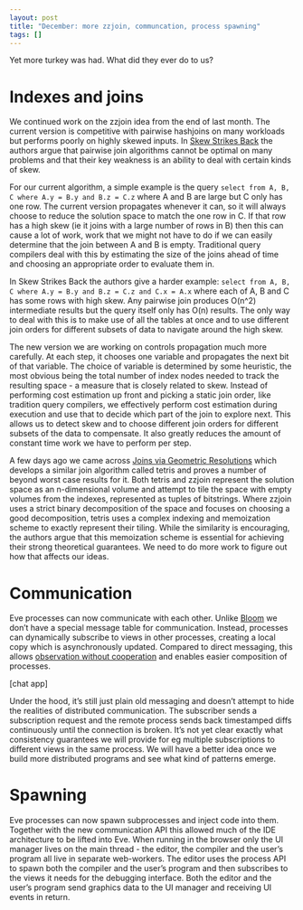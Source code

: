 ```yaml
---
layout: post
title: "December: more zzjoin, communcation, process spawning"
tags: []
---
```


Yet more turkey was had. What did they ever do to us?

# Indexes and joins

We continued work on the zzjoin idea from the end of last month. The current version is competitive with pairwise hashjoins on many workloads but performs poorly on highly skewed inputs. In [Skew Strikes Back](http://arxiv.org/abs/1310.3314) the authors argue that pairwise join algorithms cannot be optimal on many problems and that their key weakness is an ability to deal with certain kinds of skew.

For our current algorithm, a simple example is the query `select from A, B, C where A.y = B.y and B.z = C.z` where A and B are large but C only has one row. The current version propagates whenever it can, so it will always choose to reduce the solution space to match the one row in C. If that row has a high skew (ie it joins with a large number of rows in B) then this can cause a lot of work, work that we might not have to do if we can easily determine that the join between A and B is empty. Traditional query compilers deal with this by estimating the size of the joins ahead of time and choosing an appropriate order to evaluate them in.

In Skew Strikes Back the authors give a harder example: `select from A, B, C where A.y = B.y and B.z = C.z and C.x = A.x` where each of A, B and C has some rows with high skew. Any pairwise join produces O(n^2) intermediate results but the query itself only has O(n) results. The only way to deal with this is to make use of all the tables at once and to use different join orders for different subsets of data to navigate around the high skew.

The new version we are working on controls propagation much more carefully. At each step, it chooses one variable and propagates the next bit of that variable. The choice of variable is determined by some heuristic, the most obvious being the total number of index nodes needed to track the resulting space - a measure that is closely related to skew. Instead of performing cost estimation up front and picking a static join order, like tradition query compilers, we effectively perform cost estimation during execution and use that to decide which part of the join to explore next. This allows us to detect skew and to choose different join orders for different subsets of the data to compensate. It also greatly reduces the amount of constant time work we have to perform per step.

A few days ago we came across [Joins via Geometric Resolutions](http://arxiv.org/abs/1404.0703) which develops a similar join algorithm called tetris and proves a number of beyond worst case results for it. Both tetris and zzjoin represent the solution space as an n-dimensional volume and attempt to tile the space with empty volumes from the indexes, represented as tuples of bitstrings. Where zzjoin uses a strict binary decomposition of the space and focuses on choosing a good decomposition, tetris uses a complex indexing and memoization scheme to exactly represent their tiling. While the similarity is encouraging, the authors argue that this memoization scheme is essential for achieving their strong theoretical guarantees. We need to do more work to figure out how that affects our ideas.

# Communication

Eve processes can now communicate with each other. Unlike [Bloom](http://www.bloom-lang.net/) we don’t have a special message table for communication. Instead, processes can dynamically subscribe to views in other processes, creating a local copy which is asynchronously updated. Compared to direct messaging, this allows [observation without cooperation](http://lambda-the-ultimate.org/node/2978) and enables easier composition of processes.

[chat app]

Under the hood, it’s still just plain old messaging and doesn’t attempt to hide the realities of distributed communication. The subscriber sends a subscription request and the remote process sends back timestamped diffs continuously until the connection is broken. It’s not yet clear exactly what consistency guarantees we will provide for eg multiple subscriptions to different views in the same process. We will have a better idea once we build more distributed programs and see what kind of patterns emerge.

# Spawning

Eve processes can now spawn subprocesses and inject code into them. Together with the new communication API this allowed much of the IDE architecture to be lifted into Eve. When running in the browser only the UI manager lives on the main thread - the editor, the compiler and the user’s program all live in separate web-workers. The editor uses the process API to spawn both the compiler and the user’s program and then subscribes to the views it needs for the debugging interface. Both the editor and the user’s program send graphics data to the UI manager and receiving UI events in return.

